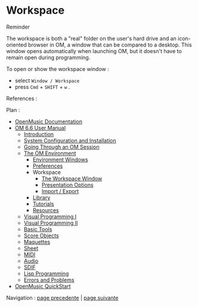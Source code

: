 # Workspace

Reminder

The workspace is both a "real" folder on the user's hard drive and an icon-
oriented browser in OM, a window that can be compared to a desktop. This
window opens automatically when launching OM, but it doesn't have to remain
open during programming.

To open or show the workspace window :

  * select `Window / Workspace`
  * press `Cmd` \+ `SHIFT` \+ `w` .

References :

Plan :

  * [OpenMusic Documentation](OM-Documentation)
  * [OM 6.6 User Manual](OM-User-Manual)
    * [Introduction](00-Sommaire)
    * [System Configuration and Installation](Installation)
    * [Going Through an OM Session](Goingthrough)
    * [The OM Environment](Environment)
      * [Environment Windows](MainWindows)
      * [Preferences](Preferences)
      * Workspace
        * [The Workspace Window](WS-Window)
        * [Presentation Options](WS-Presentation)
        * [Import / Export](WS-ImportExport)
      * [Library](Library)
      * [Tutorials](Tutorials)
      * [Resources](resources)
    * [Visual Programming I](BasicVisualProgramming)
    * [Visual Programming II](AdvancedVisualProgramming)
    * [Basic Tools](BasicObjects)
    * [Score Objects](ScoreObjects)
    * [Maquettes](Maquettes)
    * [Sheet](Sheet)
    * [MIDI](MIDI)
    * [Audio](Audio)
    * [SDIF](SDIF)
    * [Lisp Programming](Lisp)
    * [Errors and Problems](errors)
  * [OpenMusic QuickStart](QuickStart-Chapters)

Navigation : [page precedente](Preferences "page
précédente\(Preferences\)") | [page suivante](WS-Window "page
suivante\(The Workspace Window\)")

